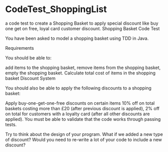 # CodeTest_ShoppingList
a code test to create a Shopping Basket to apply special discount like buy one get on free, loyal card customer discount. 
Shopping Basket Code Test

You have been asked to model a shopping basket using TDD in Java.

Requirements

You should be able to:

add items to the shopping basket,
remove items from the shopping basket,
empty the shopping basket.
Calculate total cost of items in the shopping basket
Discount System

You should also be able to apply the following discounts to a shopping basket:

Apply buy-one-get-one-free discounts on certain items
10% off on total baskets costing more than £20 (after previous discount is applied),
2% off on total for customers with a loyalty card (after all other discounts are applied).
You must be able to validate that the code works through passing tests.

Try to think about the design of your program. What if we added a new type of discount? Would you need to re-write a lot of your code to include a new discount?
